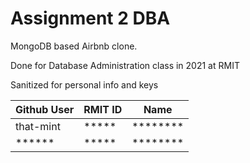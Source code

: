 # Assignment 2 DBA

MongoDB based Airbnb clone.

Done for Database Administration class in 2021 at RMIT

Sanitized for personal info and keys

| Github User | RMIT ID | Name |
| -- | -- | -- |
| that-mint | ***** | ******** |
| ****** | ***** | ********
